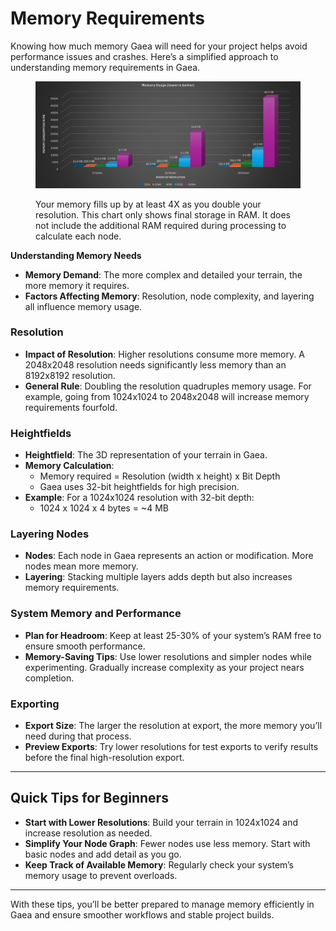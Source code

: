 # Memory Requirements

Knowing how much memory Gaea will need for your project helps avoid performance issues and crashes. Here’s a simplified approach to understanding memory requirements in Gaea.

<figure><img src="../../.gitbook/assets/memory_chart.png" alt=""><figcaption><p>Your memory fills up by at least 4X as you double your resolution. This chart only shows final storage in RAM. It does not include the additional RAM required during processing to calculate each node.</p></figcaption></figure>

**Understanding Memory Needs**

* **Memory Demand**: The more complex and detailed your terrain, the more memory it requires.
* **Factors Affecting Memory**: Resolution, node complexity, and layering all influence memory usage.

### **Resolution**

* **Impact of Resolution**: Higher resolutions consume more memory. A 2048x2048 resolution needs significantly less memory than an 8192x8192 resolution.
* **General Rule**: Doubling the resolution quadruples memory usage. For example, going from 1024x1024 to 2048x2048 will increase memory requirements fourfold.

### **Heightfields**

* **Heightfield**: The 3D representation of your terrain in Gaea.
* **Memory Calculation**:
  * Memory required = Resolution (width x height) x Bit Depth
  * Gaea uses 32-bit heightfields for high precision.
* **Example**: For a 1024x1024 resolution with 32-bit depth:
  * 1024 x 1024 x 4 bytes = \~4 MB

### **Layering Nodes**

* **Nodes**: Each node in Gaea represents an action or modification. More nodes mean more memory.
* **Layering**: Stacking multiple layers adds depth but also increases memory requirements.

### **System Memory and Performance**

* **Plan for Headroom**: Keep at least 25-30% of your system’s RAM free to ensure smooth performance.
* **Memory-Saving Tips**: Use lower resolutions and simpler nodes while experimenting. Gradually increase complexity as your project nears completion.

### **Exporting**

* **Export Size**: The larger the resolution at export, the more memory you’ll need during that process.
* **Preview Exports**: Try lower resolutions for test exports to verify results before the final high-resolution export.

***

## **Quick Tips for Beginners**

* **Start with Lower Resolutions**: Build your terrain in 1024x1024 and increase resolution as needed.
* **Simplify Your Node Graph**: Fewer nodes use less memory. Start with basic nodes and add detail as you go.
* **Keep Track of Available Memory**: Regularly check your system’s memory usage to prevent overloads.

***

With these tips, you’ll be better prepared to manage memory efficiently in Gaea and ensure smoother workflows and stable project builds.
